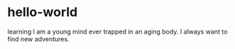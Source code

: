 # hello-world
learning
I am a young mind ever trapped in an aging body. I always want to find new adventures.
